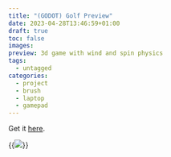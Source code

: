 ```yaml
---
title: "(GODOT) Golf Preview"
date: 2023-04-28T13:46:59+01:00
draft: true
toc: false
images:
preview: 3d game with wind and spin physics
tags:
  - untagged
categories:
  - project
  - brush
  - laptop
  - gamepad
---
```


Get it [here](https://tutasmaster.itch.io/poc-golf-game).

{{<image src="/golf.png" style="max-height: 400px">}}